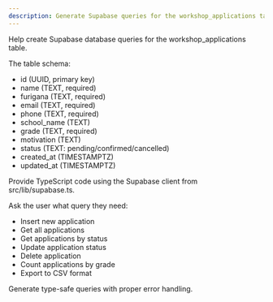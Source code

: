 ```yaml
---
description: Generate Supabase queries for the workshop_applications table
---
```


Help create Supabase database queries for the workshop_applications table.

The table schema:
- id (UUID, primary key)
- name (TEXT, required)
- furigana (TEXT, required)
- email (TEXT, required)
- phone (TEXT, required)
- school_name (TEXT)
- grade (TEXT, required)
- motivation (TEXT)
- status (TEXT: pending/confirmed/cancelled)
- created_at (TIMESTAMPTZ)
- updated_at (TIMESTAMPTZ)

Provide TypeScript code using the Supabase client from src/lib/supabase.ts.

Ask the user what query they need:
- Insert new application
- Get all applications
- Get applications by status
- Update application status
- Delete application
- Count applications by grade
- Export to CSV format

Generate type-safe queries with proper error handling.
